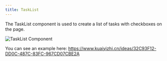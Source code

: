 ```yaml
---
title: TaskList
---
```


The TaskList component is used to create a list of tasks with checkboxes on the page.

![TaskList Component](/images/juiceEditor/component-tasklist.png)

You can see an example here: https://www.kuaiyizhi.cn/ideas/32C93F12-DD0C-487C-83FC-967CD07CBE2A
